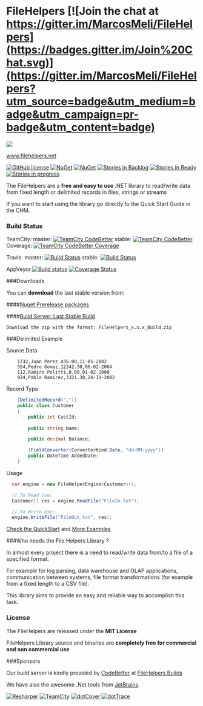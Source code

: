 # FileHelpers [![Join the chat at https://gitter.im/MarcosMeli/FileHelpers](https://badges.gitter.im/Join%20Chat.svg)](https://gitter.im/MarcosMeli/FileHelpers?utm_source=badge&utm_medium=badge&utm_campaign=pr-badge&utm_content=badge) 

<a href="http://www.filehelpers.net"><img src="http://www.filehelpers.net/images/homepage.jpg"  /></a>

www.filehelpers.net

[![GitHub license](https://img.shields.io/github/license/MarcosMeli/FileHelpers.svg)](https://github.com/MarcosMeli/FileHelpers#license)
[![NuGet](https://img.shields.io/nuget/vpre/FileHelpers.svg)](https://www.nuget.org/packages/FileHelpers/) [![NuGet](https://img.shields.io/nuget/dt/FileHelpers.svg)](https://www.nuget.org/packages/FileHelpers/)
[![Stories in Backlog](https://badge.waffle.io/MarcosMeli/FileHelpers.png?label=backlog&title=Issues+Pending)](https://waffle.io/MarcosMeli/FileHelpers?milestone=3.1)
[![Stories in Ready](https://badge.waffle.io/MarcosMeli/FileHelpers.png?label=ready&title=Issues+Ready)](https://waffle.io/MarcosMeli/FileHelpers?milestone=3.1)
[![Stories in progress](https://badge.waffle.io/MarcosMeli/FileHelpers.png?label=in%20progress&title=Issues+In%20Progress)](https://waffle.io/MarcosMeli/FileHelpers?milestone=3.1)

  The FileHelpers are a **free and easy to use** .NET library to read/write data from fixed length or delimited records in files, strings or streams
 
  If you want to start using the library go directly to the Quick Start Guide in the CHM.

### Build Status


TeamCity: master: [![TeamCity CodeBetter](https://img.shields.io/teamcity/codebetter/FileHelpersMaster.svg)](http://teamcity.codebetter.com/viewType.html?buildTypeId=FileHelpersMaster) stable: [![TeamCity CodeBetter](https://img.shields.io/teamcity/codebetter/FileHelpersStable.svg)](http://teamcity.codebetter.com/viewType.html?buildTypeId=FileHelpersStable)  Coverage: [![TeamCity CodeBetter Coverage](https://img.shields.io/teamcity/coverage/FileHelpersStable.svg)](http://teamcity.codebetter.com/viewLog.html?buildId=lastSuccessful&buildTypeId=FileHelpersStable&tab=coverage_dotnet)

Travis: master: [![Build Status](https://travis-ci.org/MarcosMeli/FileHelpers.svg?branch=master)](https://travis-ci.org/MarcosMeli/FileHelpers)  stable: [![Build Status](https://travis-ci.org/MarcosMeli/FileHelpers.svg?branch=stable)](https://travis-ci.org/MarcosMeli/FileHelpers/branches)

AppVeyor [![Build status](https://ci.appveyor.com/api/projects/status/pi6ipa7wd4vqws35/branch/master?svg=true)](https://ci.appveyor.com/project/MarcosMeli/filehelpers/branch/master)   [![Coverage Status](https://coveralls.io/repos/MarcosMeli/FileHelpers/badge.svg?branch=master&service=github)](https://coveralls.io/github/MarcosMeli/FileHelpers?branch=master)


###Downloads


You can **download** the last stable version from:

####[Nuget Prerelease packages](https://www.nuget.org/packages/FileHelpers/)

####[Build Server: Last Stable Build](http://teamcity.codebetter.com/viewLog.html?buildId=lastSuccessful&buildTypeId=FileHelpersStable&tab=artifacts&guest=1)

    Download the zip with the format: FileHelpers_x.x.x_Build.zip


###Delimited Example 


Source Data
```
    1732,Juan Perez,435.00,11-05-2002 
    554,Pedro Gomez,12342.30,06-02-2004 
    112,Ramiro Politti,0.00,01-02-2000 
    924,Pablo Ramirez,3321.30,24-11-2002 
```
Record Type

```csharp
	[DelimitedRecord(",")]
	public class Customer
	{
		public int CustId;
		
		public string Name;

		public decimal Balance;

		[FieldConverter(ConverterKind.Date, "dd-MM-yyyy")]
		public DateTime AddedDate;
	}
```
Usage

```csharp
  var engine = new FileHelperEngine<Customer>();

  // To Read Use:
  Customer[] res = engine.ReadFile("FileIn.txt");

  // To Write Use:
  engine.WriteFile("FileOut.txt", res);
```

[Check the QuickStart](http://www.filehelpers.net/quickstart/) and [More Examples ](http://www.filehelpers.net/examples/)

###Who needs the File Helpers Library ? 


  In almost every project there is a need to read/write data from/to a file of a specified format.

  For example for log parsing, data warehouse and OLAP applications, 
  communication between systems, file format transformations 
  (for example from a fixed length to a CSV file).

  This library aims to provide an easy and reliable way to accomplish this task.


### License

 The FileHelpers are released under the **MIT License**
 
 FileHelpers Library source and binaries are **completely free for commercial and non commercial use**

###Sponsors

 Our build server is kindly provided by [CodeBetter](http://codebetter.com/) at [FileHelpers Builds](http://teamcity.codebetter.com/project.html?tab=projectOverview&projectId=FileHelpers)

 We have also the awesome .Net tools from [JetBrains](http://www.jetbrains.com/).

[![Resharper](http://www.filehelpers.net/images/tools_resharper.gif)](http://www.jetbrains.com/resharper/)
[![TeamCity](http://www.filehelpers.net//images/tools_teamcity.gif)](http://www.jetbrains.com/teamcity/)
[![dotCover](http://www.filehelpers.net//images/tools_dotcover.gif)](http://www.jetbrains.com/dotcover/)
[![dotTrace](http://www.filehelpers.net//images/tools_dottrace.gif)](http://www.jetbrains.com/dottrace/)

